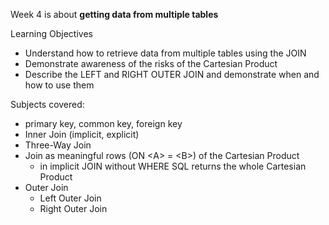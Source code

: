 Week 4 is about **getting data from multiple tables**

Learning Objectives
- Understand how to retrieve data from multiple tables using the JOIN
- Demonstrate awareness of the risks of the Cartesian Product
- Describe the LEFT and RIGHT OUTER JOIN and demonstrate when and how to use them

Subjects covered: 
- primary key, common key, foreign key
- Inner Join (implicit, explicit)
- Three-Way Join
- Join as meaningful rows (ON \<A\> = \<B\>) of the Cartesian Product
  - in implicit JOIN without WHERE SQL returns the whole Cartesian Product
- Outer Join
  - Left Outer Join
  - Right Outer Join
